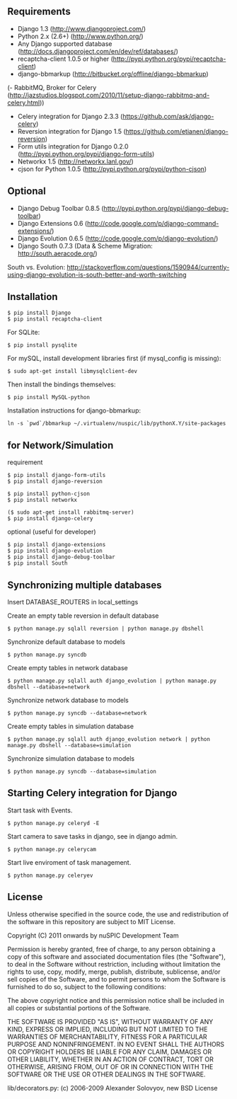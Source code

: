 Requirements
------------

 - Django 1.3 (http://www.djangoproject.com/)
 - Python 2.x (2.6+) (http://www.python.org/)
 - Any Django supported database (http://docs.djangoproject.com/en/dev/ref/databases/)
 - recaptcha-client 1.0.5 or higher (http://pypi.python.org/pypi/recaptcha-client)
 - django-bbmarkup (http://bitbucket.org/offline/django-bbmarkup)

 (- RabbitMQ, Broker for Celery (http://jazstudios.blogspot.com/2010/11/setup-django-rabbitmq-and-celery.html))
 - Celery integration for Django 2.3.3 (https://github.com/ask/django-celery)
 - Reversion integration for Django 1.5 (https://github.com/etianen/django-reversion)
 - Form utils integration for Django 0.2.0 (http://pypi.python.org/pypi/django-form-utils)
 - Networkx 1.5 (http://networkx.lanl.gov/)
 - cjson for Python 1.0.5 (http://pypi.python.org/pypi/python-cjson)


Optional
------------

 - Django Debug Toolbar 0.8.5 (http://pypi.python.org/pypi/django-debug-toolbar)
 - Django Extensions 0.6 (http://code.google.com/p/django-command-extensions/)
 - Django Evolution 0.6.5 (http://code.google.com/p/django-evolution/)
 - Django South 0.7.3 (Data & Scheme Migration: http://south.aeracode.org/)

South vs. Evolution: http://stackoverflow.com/questions/1590944/currently-using-django-evolution-is-south-better-and-worth-switching


Installation
------------

    $ pip install Django
    $ pip install recaptcha-client

For SQLite:

    $ pip install pysqlite

For mySQL, install development libraries first (if mysql_config is missing):

    $ sudo apt-get install libmysqlclient-dev

Then install the bindings themselves:

    $ pip install MySQL-python

Installation instructions for django-bbmarkup:

    ln -s `pwd`/bbmarkup ~/.virtualenv/nuspic/lib/pythonX.Y/site-packages


for Network/Simulation
--------------
requirement

    $ pip install django-form-utils
    $ pip install django-reversion

    $ pip install python-cjson
    $ pip install networkx

    ($ sudo apt-get install rabbitmq-server)
    $ pip install django-celery

optional (useful for developer)

    $ pip install django-extensions
    $ pip install django-evolution
    $ pip install django-debug-toolbar
    $ pip install South



Synchronizing multiple databases
------------
 
Insert DATABASE_ROUTERS in local_settings
 
Create an empty table reversion in default database

    $ python manage.py sqlall reversion | python manage.py dbshell

Synchronize default database to models

    $ python manage.py syncdb

Create empty tables in network database

    $ python manage.py sqlall auth django_evolution | python manage.py dbshell --database=network

Synchronize network database to models

    $ python manage.py syncdb --database=network

Create empty tables in simulation database

    $ python manage.py sqlall auth django_evolution network | python manage.py dbshell --database=simulation

Synchronize simulation database to models

    $ python manage.py syncdb --database=simulation


Starting Celery integration for Django
------------

Start task with Events.

    $ python manage.py celeryd -E

Start camera to save tasks in django, see in django admin.

    $ python manage.py celerycam

Start live enviroment of task management.

    $ python manage.py celeryev


License
-------

Unless otherwise specified in the source code, the use and redistribution of
the software in this repository are subject to MIT License.

Copyright (C) 2011 onwards by nuSPIC Development Team

Permission is hereby granted, free of charge, to any person obtaining a copy
of this software and associated documentation files (the "Software"), to deal
in the Software without restriction, including without limitation the rights
to use, copy, modify, merge, publish, distribute, sublicense, and/or sell
copies of the Software, and to permit persons to whom the Software is
furnished to do so, subject to the following conditions:

The above copyright notice and this permission notice shall be included in
all copies or substantial portions of the Software.

THE SOFTWARE IS PROVIDED "AS IS", WITHOUT WARRANTY OF ANY KIND, EXPRESS OR
IMPLIED, INCLUDING BUT NOT LIMITED TO THE WARRANTIES OF MERCHANTABILITY,
FITNESS FOR A PARTICULAR PURPOSE AND NONINFRINGEMENT. IN NO EVENT SHALL THE
AUTHORS OR COPYRIGHT HOLDERS BE LIABLE FOR ANY CLAIM, DAMAGES OR OTHER
LIABILITY, WHETHER IN AN ACTION OF CONTRACT, TORT OR OTHERWISE, ARISING FROM,
OUT OF OR IN CONNECTION WITH THE SOFTWARE OR THE USE OR OTHER DEALINGS IN
THE SOFTWARE.

lib/decorators.py: (c) 2006-2009 Alexander Solovyov, new BSD License
